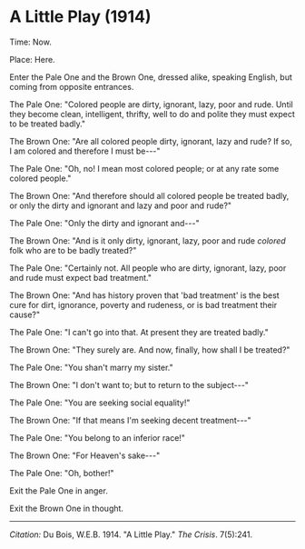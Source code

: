 <!--
title:   A Little Play
author:  Du Bois, W.E.B.
journal: The Crisis
year:    1914
volume:  7
issue:   5
pages:   241
-->

# A Little Play (1914)

Time: Now.

Place: Here.

Enter the Pale One and the Brown One, dressed alike, speaking English, but coming from opposite entrances.

The Pale One: "Colored people are dirty, ignorant, lazy, poor and rude. Until they become clean, intelligent, thrifty, well to do and polite they must expect to be treated badly."

The Brown One: "Are all colored people dirty, ignorant, lazy and rude? If so, I am colored and therefore I must be---"

The Pale One: "Oh, no! I mean most colored people; or at any rate some colored people."

The Brown One: "And therefore should all colored people be treated badly, or only the dirty and ignorant and lazy and poor and rude?"

The Pale One: "Only the dirty and ignorant and---"

The Brown One: "And is it only dirty, ignorant, lazy, poor and rude *colored* folk who are to be badly treated?"

The Pale One: "Certainly not. All people who are dirty, ignorant, lazy, poor and rude must expect bad treatment."

The Brown One: "And has history proven that 'bad treatment' is the best cure for dirt, ignorance, poverty and rudeness, or is bad treatment their cause?"

The Pale One: "I can't go into that. At present they are treated badly."

The Brown One: "They surely are. And now, finally, how shall I be treated?"

The Pale One: "You shan't marry my sister."

The Brown One: "I don't want to; but to return to the subject---"

The Pale One: "You are seeking social equality!"

The Brown One: "If that means I'm seeking decent treatment---"

The Pale One: "You belong to an inferior race!"

The Brown One: "For Heaven's sake---"

The Pale One: "Oh, bother!"

Exit the Pale One in anger.

Exit the Brown One in thought.

______________
*Citation:* Du Bois, W.E.B. 1914. "A Little Play." *The Crisis*. 7(5):241.